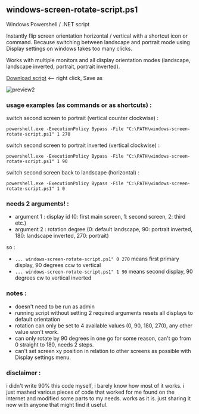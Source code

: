 ## windows-screen-rotate-script.ps1

Windows Powershell / .NET script

Instantly flip screen orientation horizontal / vertical with a shortcut icon or command. Because switching between landscape and portrait mode using Display settings on windows takes too many clicks.

Works with multiple monitors and all display orientation modes (landscape, landscape inverted, portrait, portrait inverted).


[Download script](https://raw.githubusercontent.com/gmiwoj/windows-screen-rotate-script.ps1/main/windows-screen-rotate-script.ps1) <-- right click, Save as



![preview2](https://support.content.office.net/en-us/media/96e92630-bbfe-4292-bbfc-fbb4a4908c8e.png)



### usage examples (as commands or as shortcuts) :

switch second screen to portrait (vertical counter clockwise) :

`powershell.exe -ExecutionPolicy Bypass -File "C:\PATH\windows-screen-rotate-script.ps1" 1 270`

switch second screen to portrait inverted (vertical clockwise) :

`powershell.exe -ExecutionPolicy Bypass -File "C:\PATH\windows-screen-rotate-script.ps1" 1 90`

switch second screen back to landscape (horizontal) :

`powershell.exe -ExecutionPolicy Bypass -File "C:\PATH\windows-screen-rotate-script.ps1" 1 0`



### needs 2 arguments! :
- argument 1 : display id (0: first main screen, 1: second screen, 2: third etc.)
- argument 2 : rotation degree (0: default landscape, 90: portrait inverted, 180: landscape inverted, 270: portrait) 

so :

- `... windows-screen-rotate-script.ps1" 0 270` means first primary display, 90 degrees ccw to vertical
- `... windows-screen-rotate-script.ps1" 1 90`  means second display, 90 degrees cw to vertical inverted


### notes :

- doesn't need to be run as admin
- running script without setting 2 required arguments resets all displays to default orientation
- rotation can only be set to 4 available values (0, 90, 180, 270), any other value won't work. 
- can only rotate by 90 degrees in one go for some reason, can't go from 0 straight to 180, needs 2 steps.
- can't set screen xy position in relation to other screens as possible with Display settings menu. 



### disclaimer :

i didn't write 90% this code myself, i barely know how most of it works. i just mashed various pieces of code that worked for me found on the internet and modified some parts to my needs. works as it is. just sharing it now with anyone that might find it useful.
